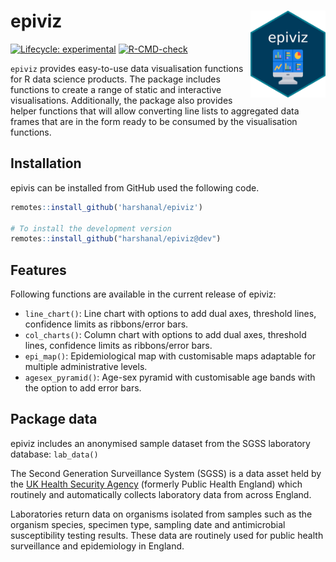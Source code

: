 # epiviz <img src="man/figures/logo.png" align="right" height="139" alt="" />

<!-- badges: start -->
[![Lifecycle: experimental](https://img.shields.io/badge/lifecycle-experimental-orange.svg)](https://lifecycle.r-lib.org/articles/stages.html#experimental)
[![R-CMD-check](https://github.com/harshanal/epiviz/actions/workflows/R-CMD-check.yaml/badge.svg?branch=main)](https://github.com/harshanal/epiviz/actions/workflows/R-CMD-check.yaml)
<!-- badges: end -->

`epiviz` provides easy-to-use data visualisation functions for R data science products. The package includes functions to create a range of static and interactive visualisations. Additionally, the package also provides helper functions that will allow converting line lists to aggregated data frames that are in the form ready to be consumed by the visualisation functions.

## Installation

epivis can be installed from GitHub used the following code.
```r
remotes::install_github('harshanal/epiviz')

# To install the development version
remotes::install_github("harshanal/epiviz@dev")
``` 

## Features

Following functions are available in the current release of epiviz:

- `line_chart()`: Line chart with options to add dual axes, threshold lines, confidence limits as ribbons/error bars.
- `col_charts()`: Column chart with options to add dual axes, threshold lines, confidence limits as ribbons/error bars.
- `epi_map()`: Epidemiological map with customisable maps adaptable for multiple administrative levels.
- `agesex_pyramid()`: Age-sex pyramid with customisable age bands with the option to add error bars.

## Package data

epiviz includes an anonymised sample dataset from the SGSS laboratory database: `lab_data()`

The Second Generation Surveillance System (SGSS) is a data asset held by the [UK Health Security Agency](https://www.gov.uk/government/publications/securing-our-health-the-uk-health-security-agency/securing-our-health-the-uk-health-security-agency) (formerly Public Health England) which routinely and automatically collects laboratory data from across England.

Laboratories return data on organisms isolated from samples such as the organism species, specimen type, sampling date and antimicrobial susceptibility testing results. These data are routinely used for public health surveillance and epidemiology in England.
